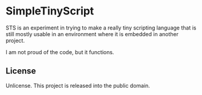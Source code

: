 # SimpleTinyScript
STS is an experiment in trying to make a really tiny scripting language that is still mostly usable in an environment where it is embedded in another project.

I am not proud of the code, but it functions.

## License
Unlicense. This project is released into the public domain.